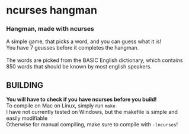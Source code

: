 # ncurses hangman

### Hangman, made with ncurses

A simple game, that picks a word, and you can guess what it is!<br>
You have 7 geusses before it completes the hangman.<br>
<br>
The words are picked from the BASIC English dictionary, which contains 850 words that should be known by most english speakers.

## BUILDING

**You will have to check if you have ncurses before you build!**<br>
To compile on Mac on Linux, simply run `make`<br>
I have not currently tested on Windows, but the makefile is simple and easily modifiable<br>
Otherwise for manual compiling, make sure to compile with `-lncurses`!
